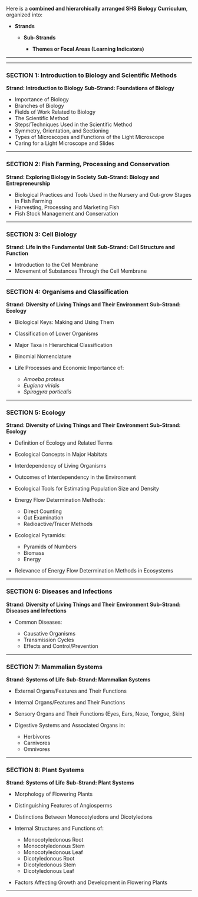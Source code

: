 Here is a **combined and hierarchically arranged SHS Biology Curriculum**, organized into:

* **Strands**

  * **Sub-Strands**

    * **Themes or Focal Areas (Learning Indicators)**

---
---

### **SECTION 1: Introduction to Biology and Scientific Methods**

**Strand: Introduction to Biology**
**Sub-Strand: Foundations of Biology**

* Importance of Biology
* Branches of Biology
* Fields of Work Related to Biology
* The Scientific Method
* Steps/Techniques Used in the Scientific Method
* Symmetry, Orientation, and Sectioning
* Types of Microscopes and Functions of the Light Microscope
* Caring for a Light Microscope and Slides

---

### **SECTION 2: Fish Farming, Processing and Conservation**

**Strand: Exploring Biology in Society**
**Sub-Strand: Biology and Entrepreneurship**

* Biological Practices and Tools Used in the Nursery and Out-grow Stages in Fish Farming
* Harvesting, Processing and Marketing Fish
* Fish Stock Management and Conservation

---

### **SECTION 3: Cell Biology**

**Strand: Life in the Fundamental Unit**
**Sub-Strand: Cell Structure and Function**

* Introduction to the Cell Membrane
* Movement of Substances Through the Cell Membrane

---

### **SECTION 4: Organisms and Classification**

**Strand: Diversity of Living Things and Their Environment**
**Sub-Strand: Ecology**

* Biological Keys: Making and Using Them
* Classification of Lower Organisms
* Major Taxa in Hierarchical Classification
* Binomial Nomenclature
* Life Processes and Economic Importance of:

  * *Amoeba proteus*
  * *Euglena viridis*
  * *Spirogyra porticalis*

---

### **SECTION 5: Ecology**

**Strand: Diversity of Living Things and Their Environment**
**Sub-Strand: Ecology**

* Definition of Ecology and Related Terms
* Ecological Concepts in Major Habitats
* Interdependency of Living Organisms
* Outcomes of Interdependency in the Environment
* Ecological Tools for Estimating Population Size and Density
* Energy Flow Determination Methods:

  * Direct Counting
  * Gut Examination
  * Radioactive/Tracer Methods
* Ecological Pyramids:

  * Pyramids of Numbers
  * Biomass
  * Energy
* Relevance of Energy Flow Determination Methods in Ecosystems

---

### **SECTION 6: Diseases and Infections**

**Strand: Diversity of Living Things and Their Environment**
**Sub-Strand: Diseases and Infections**

* Common Diseases:

  * Causative Organisms
  * Transmission Cycles
  * Effects and Control/Prevention

---

### **SECTION 7: Mammalian Systems**

**Strand: Systems of Life**
**Sub-Strand: Mammalian Systems**

* External Organs/Features and Their Functions
* Internal Organs/Features and Their Functions
* Sensory Organs and Their Functions (Eyes, Ears, Nose, Tongue, Skin)
* Digestive Systems and Associated Organs in:

  * Herbivores
  * Carnivores
  * Omnivores

---

### **SECTION 8: Plant Systems**

**Strand: Systems of Life**
**Sub-Strand: Plant Systems**

* Morphology of Flowering Plants
* Distinguishing Features of Angiosperms
* Distinctions Between Monocotyledons and Dicotyledons
* Internal Structures and Functions of:

  * Monocotyledonous Root
  * Monocotyledonous Stem
  * Monocotyledonous Leaf
  * Dicotyledonous Root
  * Dicotyledonous Stem
  * Dicotyledonous Leaf
* Factors Affecting Growth and Development in Flowering Plants

---
